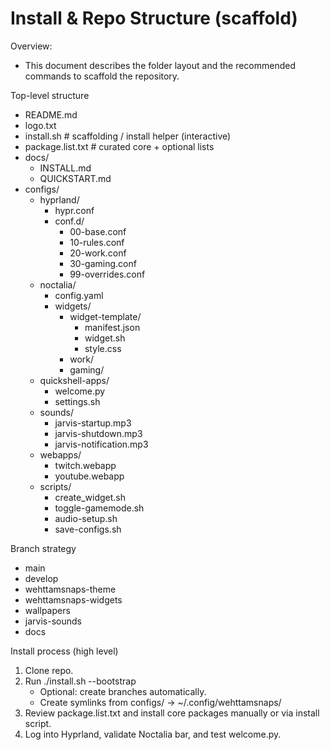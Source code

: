 # Install & Repo Structure (scaffold)

Overview:
- This document describes the folder layout and the recommended commands to scaffold the repository.

Top-level structure
- README.md
- logo.txt
- install.sh                # scaffolding / install helper (interactive)
- package.list.txt          # curated core + optional lists
- docs/
  - INSTALL.md
  - QUICKSTART.md
- configs/
  - hyprland/
    - hypr.conf
    - conf.d/
      - 00-base.conf
      - 10-rules.conf
      - 20-work.conf
      - 30-gaming.conf
      - 99-overrides.conf
  - noctalia/
    - config.yaml
    - widgets/
      - widget-template/
        - manifest.json
        - widget.sh
        - style.css
      - work/
      - gaming/
  - quickshell-apps/
    - welcome.py
    - settings.sh
  - sounds/
    - jarvis-startup.mp3
    - jarvis-shutdown.mp3
    - jarvis-notification.mp3
  - webapps/
    - twitch.webapp
    - youtube.webapp
  - scripts/
    - create_widget.sh
    - toggle-gamemode.sh
    - audio-setup.sh
    - save-configs.sh

Branch strategy
- main
- develop
- wehttamsnaps-theme
- wehttamsnaps-widgets
- wallpapers
- jarvis-sounds
- docs

Install process (high level)
1. Clone repo.
2. Run ./install.sh --bootstrap
   - Optional: create branches automatically.
   - Create symlinks from configs/ -> ~/.config/wehttamsnaps/
3. Review package.list.txt and install core packages manually or via install script.
4. Log into Hyprland, validate Noctalia bar, and test welcome.py.
